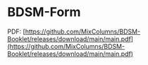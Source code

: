 # BDSM-Form
PDF: [https://github.com/MixColumns/BDSM-Booklet/releases/download/main/main.pdf](https://github.com/MixColumns/BDSM-Booklet/releases/download/main/main.pdf)
